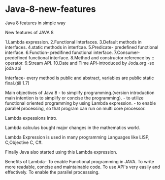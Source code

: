 # Java-8-new-features

Java 8 features in simple way


New features of JAVA 8

1.Lambda expression.
2.Functional Interfaces.
3.Default methods in interfaces.
4.static methods in interfcae.
5.Predicate- predefined functional interface.
6.Function- predifined functional interface.
7.Consumer- predefined functional interface.
8.Method and constructor reference by :: operator.
9.Stream API.
10.Date and Time API-introduced by Joda.org -so joda api
 

Interface- every method is public and abstract, variables are public static final.(till 1.7)

Main objectives of Java 8 - to simplify programming.(version introduction main intention is to simplify or concise the programming).
                          - to utilize functional oriented programming by using Lambda expression.
                          - to enable parallel processing, so that program can run on multi core processor. 


Lambda expessions Intro.

Lambda calculus bought major changes in the mathematics world.

Lambda Expression is used in many programming Languages like LISP, C,Objective C, C#.

Finally Java also started using this Lambda expression.


Benefits of Lambda- To enable Functional programming in JAVA.
                    To write more readable, concise and maintainable code.
                    To use API's very easily and effectively.
                    To enable the parallel processsing.
                    
                    



